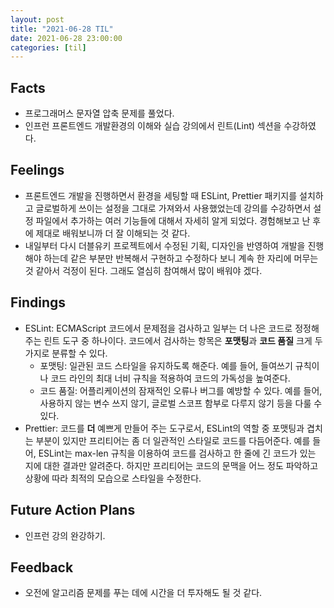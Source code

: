 ```yaml
---
layout: post
title: "2021-06-28 TIL"
date: 2021-06-28 23:00:00
categories: [til]
---
```


## Facts

- 프로그래머스 문자열 압축 문제를 풀었다.
- 인프런 프론트엔드 개발환경의 이해와 실습 강의에서 린트(Lint) 섹션을 수강하였다.

## Feelings
- 프론트엔드 개발을 진행하면서 환경을 세팅할 때 ESLint, Prettier 패키지를 설치하고 글로벌하게 쓰이는 설정을 그대로 가져와서 사용했었는데 강의를 수강하면서 설정 파일에서 추가하는 여러 기능들에 대해서 자세히 알게 되었다. 경험해보고 난 후에 제대로 배워보니까 더 잘 이해되는 것 같다. 
- 내일부터 다시 더블유키 프로젝트에서 수정된 기획, 디자인을 반영하여 개발을 진행해야 하는데 같은 부분만 반복해서 구현하고 수정하다 보니 계속 한 자리에 머무는 것 같아서 걱정이 된다. 그래도 열심히 참여해서 많이 배워야 겠다.


## Findings
- ESLint: ECMAScript 코드에서 문제점을 검사하고 일부는 더 나은 코드로 정정해주는 린트 도구 중 하나이다. 코드에서 검사하는 항목은 **포맷팅**과 **코드 품질** 크게 두 가지로 분류할 수 있다.
    - 포맷팅: 일관된 코드 스타일을 유지하도록 해준다. 예를 들어, 들여쓰기 규칙이나 코드 라인의 최대 너비 규칙을 적용하여 코드의 가독성을 높여준다.
    - 코드 품질: 어플리케이션의 잠재적인 오류나 버그를 예방할 수 있다. 예를 들어, 사용하지 않는 변수 쓰지 않기, 글로벌 스코프 함부로 다루지 않기 등을 다룰 수 있다.
- Prettier: 코드를 **더** 예쁘게 만들어 주는 도구로서, ESLint의 역할 중 포맷팅과 겹치는 부분이 있지만 프리티어는 좀 더 일관적인 스타일로 코드를 다듬어준다. 예를 들어, ESLint는 max-len 규칙을 이용하여 코드를 검사하고 한 줄에 긴 코드가 있는 지에 대한 결과만 알려준다. 하지만 프리티어는 코드의 문맥을 어느 정도 파악하고 상황에 따라 최적의 모습으로 스타일을 수정한다.


## Future Action Plans
- 인프런 강의 완강하기.

## Feedback
- 오전에 알고리즘 문제를 푸는 데에 시간을 더 투자해도 될 것 같다.
